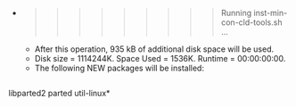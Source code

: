 * >>>>>>>>> Running inst-min-con-cld-tools.sh ...
  * After this operation, 935 kB of additional disk space will be used.
  * Disk size = 1114244K. Space Used = 1536K. Runtime = 00:00:00:00.
  * The following NEW packages will be installed:
  ```bash
libparted2 parted util-linux*
  ```
